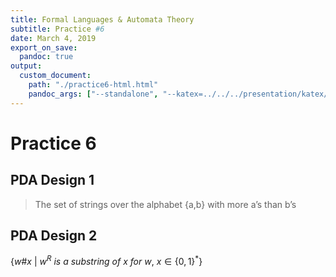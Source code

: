 ```yaml
---
title: Formal Languages & Automata Theory
subtitle: Practice #6
date: March 4, 2019
export_on_save:
  pandoc: true
output:
  custom_document:
    path: "./practice6-html.html"
    pandoc_args: ["--standalone", "--katex=../../../presentation/katex/"]
---
```


# Practice 6

## PDA Design 1

>The set of strings over the alphabet {a,b} with more a’s than b’s

## PDA Design 2


$\{ w\#x\ \vert\ w^R\ is\ a\ substring\ of\ x\ for\ w,\ x \in \{0,1\}^*\}$
